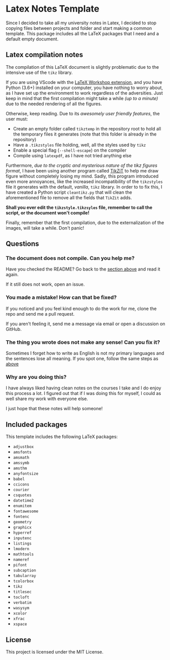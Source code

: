 # Latex Notes Template

Since I decided to take all my university notes in Latex, I decided to stop copying files between projects and folder and start making a common template.
This package includes all the LaTeX packages that I need and a default empty document.

## Latex compilation notes

The compilation of this LaTeX document is slightly problematic due to the intensive use of the `tikz` library.

If you are using VScode with the [LaTeX Workshop extension](https://marketplace.visualstudio.com/items?itemName=James-Yu.latex-workshop), and you have Python (3.6+) installed on your computer, you have nothing to worry about, as I have set up the environment to work regardless of the adversities.
Just keep in mind that the first compilation might take a while _(up to a minute)_ due to the needed rendering of all the figures.

Otherwise, keep reading.
Due to its _awesomely user friendly features_, the user must:

- Create an empty folder called `tikztemp` in the repository root to hold all the temporary files it generates (note that this folder is already in the repository)
- Have a `.tikzstyles` file holding, well, all the styles used by `tikz`
- Enable a special flag (`--shell-escape`) on the compiler
- Compile using `latexpdf`, as I have not tried anything else

Furthermore, _due to the cryptic and mysterious nature of the tikz figures format_, I have been using another program called [TikZiT](https://tikzit.github.io/) to help me draw figure without completely losing my mind.
Sadly, this program introduced even more annoyances, like the increased incompatibility of the `tikzstyles` file it generates with the default, _vanilla_, `tikz` library.
In order to to fix this, I have created a Python script `cleantikz.py` that will clean the aforementioned file to remove all the fields that `TikZit` adds.

**Shall you ever edit the `tikzstyle.tikzsyles` file, remember to call the script, or the document won't compile!**

Finally, remember that the first compilation, due to the externalization of the images, will take a while.
Don't panic!

## Questions

### The document does not compile. Can you help me?

Have you checked the README?
Go back to the [section above](#latex-compilation-notes) and read it again.

If it still does not work, open an issue.

### You made a mistake! How can that be fixed?

If you noticed and you feel kind enough to do the work for me, clone the repo and send me a pull request.

If you aren't feeling it, send me a message via email or open a discussion on GitHub.

### The thing you wrote does not make any sense! Can you fix it?

Sometimes I forget how to write as English is not my primary languages and the sentences lose all meaning.
If you spot one, follow the same steps as [above](#you-made-a-mistake-how-can-that-be-fixed)

### Why are you doing this?

I have always liked having clean notes on the courses I take and I do enjoy this process a lot.
I figured out that if I was doing this for myself, I could as well share my work with everyone else.

I just hope that these notes will help someone!

## Included packages

This template includes the following LaTeX packages:

- `adjustbox`
- `amsfonts`
- `amsmath`
- `amssymb`
- `amsthm`
- `anyfontsize`
- `babel`
- `ccicons`
- `courier`
- `csquotes`
- `datetime2`
- `enumitem`
- `fontawesome`
- `fontenc`
- `geometry`
- `graphicx`
- `hyperref`
- `inputenc`
- `listings`
- `lmodern`
- `mathtools`
- `nameref`
- `pifont`
- `subcaption`
- `tabularray`
- `tcolorbox`
- `tikz`
- `titlesec`
- `tocloft`
- `verbatim`
- `wasysym`
- `xcolor`
- `xfrac`
- `xspace`

## License

This project is licensed under the MIT License.
